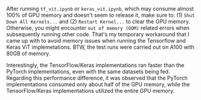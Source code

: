After running `tf_vit.ipynb` or `keras_vit.ipynb`, which may consume almost 100% of GPU memory and doesn't seem to release it, make sure to: (1) `Shut Down All Kernels...` and (2) `Restart Kernel...` to clear the GPU memory. Otherwise, you might encounter `out of memory (OOM)` related errors when subsequently running other code. That's my temporary workaround that I came up with to avoid memory issues when running the Tensorflow and Keras ViT implemetations. BTW, the test runs were carried out on A100 with 80GB of memory.

Interestingly, the TensorFlow/Keras implementations ran faster than the PyTorch implementations, even with the same datasets being fed. Regarding this performance difference, it was observed that the PyTorch implementations consumed only about half of the GPU memory, while the TensorFlow/Keras implementations utilized the entire GPU memory.
